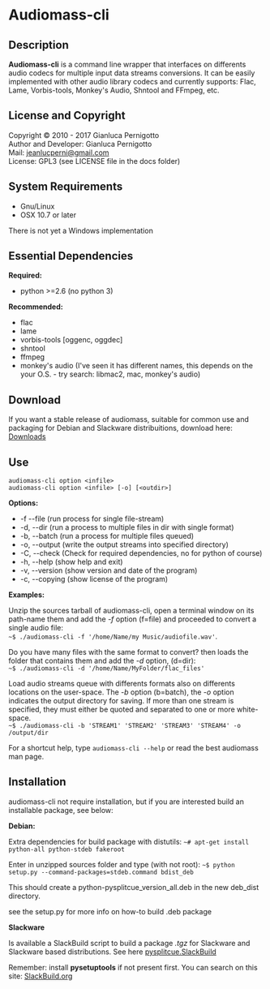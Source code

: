 
Audiomass-cli
=============

## Description

**Audiomass-cli** is a command line wrapper that interfaces on differents 
audio codecs for multiple input data streams conversions. It can be easily 
implemented with other audio library codecs and currently supports: Flac, 
Lame, Vorbis-tools, Monkey's Audio, Shntool and FFmpeg, etc.

## License and Copyright

Copyright © 2010 - 2017 Gianluca Pernigotto   
Author and Developer: Gianluca Pernigotto   
Mail: <jeanlucperni@gmail.com>   
License: GPL3 (see LICENSE file in the docs folder)

## System Requirements

* Gnu/Linux
* OSX 10.7 or later

There is not yet a Windows implementation

## Essential Dependencies

**Required:**

- python >=2.6 (no python 3)

**Recommended:**

- flac
- lame
- vorbis-tools [oggenc, oggdec]
- shntool
- ffmpeg
- monkey's audio (I've seen it has different names, this depends on the
                  your O.S. - try search: libmac2, mac, monkey's audio)

## Download

If you want a stable release of audiomass, suitable for common use and
packaging for Debian and Slackware distribuitions, download here:
[Downloads](https://github.com/jeanslack/audiomass/releases)   

## Use

`audiomass-cli option <infile>`   
`audiomass-cli option <infile> [-o] [<outdir>]`

**Options:**

 * -f  --file    (run process for single file-stream)
 * -d, --dir     (run a process to multiple files in dir with single format)
 * -b, --batch   (run a process for multiple files queued)
 * -o, --output  (write the output streams into specified directory)
 * -C, --check   (Check for required dependencies, no for python of course)
 * -h, --help    (show help and exit)
 * -v, --version (show version and date of the program)
 * -c, --copying (show license of the program)

**Examples:** 

Unzip the sources tarball of audiomass-cli, open a terminal window on its 
path-name them and add the *-f* option (f=file) and proceeded to convert a 
single audio file:   
`~$ ./audiomass-cli -f '/home/Name/my Music/audiofile.wav'`. 

Do you have many files with the same format to convert? then loads the folder 
that contains them and add the *-d* option, (d=dir):   
`~$ ./audiomass-cli -d '/home/Name/MyFolder/flac_files'`

Load audio streams queue with differents formats also on differents locations on
the user-space. The *-b* option (b=batch), the *-o* option indicates the output 
directory for saving. If  more  than one stream is specified, they must either 
be quoted and separated to one or more white-space.   
`~$ ./audiomass-cli -b 'STREAM1' 'STREAM2' 'STREAM3' 'STREAM4' -o /output/dir`   

For a shortcut help, type `audiomass-cli --help` or read the best audiomass man page.

## Installation

audiomass-cli not require installation, but if you are interested build an 
installable package, see below:

**Debian:**

Extra dependencies for build package with distutils:
`~# apt-get install python-all python-stdeb fakeroot`

Enter in unzipped sources folder and type (with not root):
`~$ python setup.py --command-packages=stdeb.command bdist_deb`

This should create a python-pysplitcue_version_all.deb in the new deb_dist directory.

see the setup.py for more info on how-to build .deb package

**Slackware**

Is available a SlackBuild script to build a package *.tgz* for Slackware and Slackware based 
distributions. See here [pysplitcue.SlackBuild](https://github.com/jeanslack/slackbuilds/tree/master/audiomass)

Remember: install **pysetuptools** if not present first.
You can search on this site: 
[SlackBuild.org](http://slackbuilds.org/repository/14.1/python/pysetuptools/)

